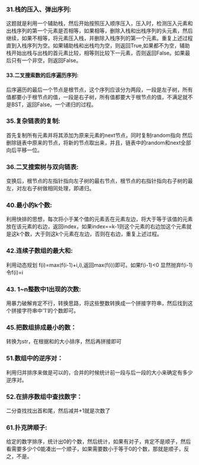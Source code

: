 ### 31.栈的压入、弹出序列:

这题就是利用一个辅助栈，然后开始按照压入顺序压入，压入时，检测压入元素和出栈序列的第一个元素是否相等，如果相等，删除入栈和出栈序列的头元素，然后继续，如果不相等，将元素压入栈，并删除入栈序列的第一个元素。重复上述过程直到入栈序列为空。如果辅助栈和出栈均为空，则返回True,如果都不为空，辅助栈开始出栈与出栈的首元素比较，相等则比较下一元素，否则返回False。如果最后只有一个非空，则返回False。

#### 33.二叉搜索数的后序遍历序列:

后序遍历的最后一个节点是根节点，这个序列应该分为两段，一段是左子树，所有值都要小于根节点的值，一段是右子树，所有值都要大于根节点的值，不满足就不是BST，返回False。一个递归的过程。

### 35.复杂链表的复制:

首先复制所有元素并将其添加为原来元素的next节点，同时复制random指向
然后删除链表中原来的节点，将新的节点取出来，并且，链表中的random和next全部向后平移一位。


### 36.二叉搜索树与双向链表:

变换后，根节点的左指针指向左子树的最右节点，根节点的右指针指向右子树的最左，对左右子树做相同处理，即递归。


### 40.最小的k个数:

利用快排的思想，每次将小于某个值的元素丢在元素左边，将大于等于该值的元素放在该元素的右边，返回index，如果index==k-1则这个元素的右边加这个元素就是这k个数，大于则这k个元素在左边，否则在右边，重复上述过程。

### 42.连续子数组的最大和:

利用动态规划 f(i)=max(f(i-1)+i,i),返回max(f(i))即可。如果f(i-1)<0 显然抛弃f(i-1) 令f(i)=i

### 43. 1~n整数中1出现的次数:

用暴力破解肯定不行，转换思路，将这些整数转换成一个拼接字符串，然后找到这个拼接字符串中'1'的个数即可。

### 45.把数组排成最小的数：

转换为str，在根据和的大小排序，然后再拼接即可


### 51.数组中的逆序对：

利用归并排序来做是可以的，合并的时候统计前一段与后一段的大小来确定有多少逆序对。

### 52.在排序数组中查找数字：

二分查找找出首和尾，然后减并+1就是次数了

### 61.扑克牌顺子:

给定的数字排序，统计出0的个数，然后统计，如果有对子，肯定不是顺子，然后看需要多少个0能凑出一个顺子，如果需要数小于等于0的个数，那就是顺子，反之，不是。